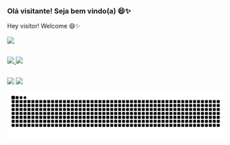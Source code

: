 ### Olá visitante! Seja bem vindo(a) 😄✨
Hey visitor! Welcome 😄✨

<!--
**Bucaneiradill/Bucaneiradill** is a ✨ _special_ ✨ repository because its `README.md` (this file) appears on your GitHub profile.

Here are some ideas to get you started:

- 🔭 I’m currently working on ...
- 🌱 I’m currently learning ...
- 👯 I’m looking to collaborate on ...
- 🤔 I’m looking for help with ...
- 💬 Ask me about ...
- 📫 How to reach me: ...
- 😄 Pronouns: ...
- ⚡ Fun fact: ...
-->

<div>
  
</div>
  <img align="center" height="500em" src="https://media1.giphy.com/media/9LZTcawH3mc8V2oUqk/giphy.gif?cid=ecf05e475p1h46ij5zcs4f41gssyh321w0k6ro45lddmtkmi&rid=giphy.gif&ct=g"/>
<div>
  
  ##
  
  <a href="https://github.com/rafaballerini">
  <img height="140em" src="https://github-readme-stats.vercel.app/api?username=Bucaneiradill&show_icons=true&theme=radical&include_all_commits=true&count_private=true"/>
  <img height="140em" src="https://github-readme-stats.vercel.app/api/top-langs/?username=Bucaneiradill&layout=compact&langs_count=7&theme=radical"/>
</div>
  
  ##
 
<div> 
  <a href="https://www.instagram.com/lolavsworld" target="_blank"><img src="https://img.shields.io/badge/-Instagram-%23E4405F?style=for-the-badge&logo=instagram&logoColor=white" target="_blank"></a>
  <a href="https://www.linkedin.com/in/oliveira-heloisa" target="_blank"><img src="https://img.shields.io/badge/-LinkedIn-%230077B5?style=for-the-badge&logo=linkedin&logoColor=white" target="_blank"></a> 
 
  ![Snake animation](https://github.com/Bucaneiradill/Bucaneiradill/blob/output/github-contribution-grid-snake.svg)
 
</div>
